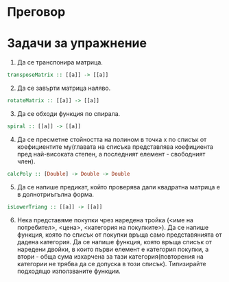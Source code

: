 # Преговор

# Задачи за упражнение

1) Да се транспонира матрица.
```haskell
transposeMatrix :: [[a]] -> [[a]]
```

2) Да се завърти матрица наляво.
```haskell
rotateMatrix :: [[a]] -> [[a]]
```

3) Да се обходи функция по спирала.
```haskell
spiral :: [[a]] -> [[a]]
```

4) Да се пресметне стойността на полином в точка х по списък от коефициентите му(главата на списъка представлява коефициента пред най-високата степен, а последният елемент - свободният член).
```haskell
calcPoly :: [Double] -> Double -> Double
```


5) Да се напише предикат, който проверява дали квадратна матрица е в долнотриъгълна форма.
```haskell
isLowerTriang :: [[a]] -> [[a]]
```

6) Нека представяме покупки чрез наредена тройка (<име на потребител>, <цена>, <категория на покупките>). Да се напише функция, която по списък от покупки връща само представянията от дадена категория. Да се напише функция, която връща списък от наредени двойки, в които първи елемент е категория покупки, а втори - обща сума изхарчена за тази категория(повторения на категории не трябва да се допуска в този списък). Типизирайте подходящо използваните функции.